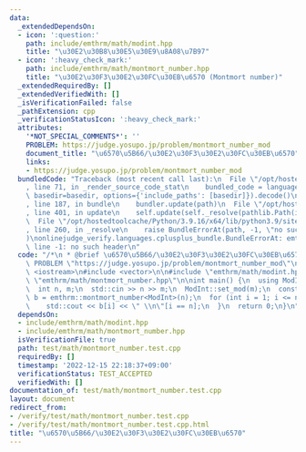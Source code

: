```yaml
---
data:
  _extendedDependsOn:
  - icon: ':question:'
    path: include/emthrm/math/modint.hpp
    title: "\u30E2\u30B8\u30E5\u30E9\u8A08\u7B97"
  - icon: ':heavy_check_mark:'
    path: include/emthrm/math/montmort_number.hpp
    title: "\u30E2\u30F3\u30E2\u30FC\u30EB\u6570 (Montmort number)"
  _extendedRequiredBy: []
  _extendedVerifiedWith: []
  _isVerificationFailed: false
  _pathExtension: cpp
  _verificationStatusIcon: ':heavy_check_mark:'
  attributes:
    '*NOT_SPECIAL_COMMENTS*': ''
    PROBLEM: https://judge.yosupo.jp/problem/montmort_number_mod
    document_title: "\u6570\u5B66/\u30E2\u30F3\u30E2\u30FC\u30EB\u6570"
    links:
    - https://judge.yosupo.jp/problem/montmort_number_mod
  bundledCode: "Traceback (most recent call last):\n  File \"/opt/hostedtoolcache/Python/3.9.16/x64/lib/python3.9/site-packages/onlinejudge_verify/documentation/build.py\"\
    , line 71, in _render_source_code_stat\n    bundled_code = language.bundle(stat.path,\
    \ basedir=basedir, options={'include_paths': [basedir]}).decode()\n  File \"/opt/hostedtoolcache/Python/3.9.16/x64/lib/python3.9/site-packages/onlinejudge_verify/languages/cplusplus.py\"\
    , line 187, in bundle\n    bundler.update(path)\n  File \"/opt/hostedtoolcache/Python/3.9.16/x64/lib/python3.9/site-packages/onlinejudge_verify/languages/cplusplus_bundle.py\"\
    , line 401, in update\n    self.update(self._resolve(pathlib.Path(included), included_from=path))\n\
    \  File \"/opt/hostedtoolcache/Python/3.9.16/x64/lib/python3.9/site-packages/onlinejudge_verify/languages/cplusplus_bundle.py\"\
    , line 260, in _resolve\n    raise BundleErrorAt(path, -1, \"no such header\"\
    )\nonlinejudge_verify.languages.cplusplus_bundle.BundleErrorAt: emthrm/math/modint.hpp:\
    \ line -1: no such header\n"
  code: "/*\n * @brief \u6570\u5B66/\u30E2\u30F3\u30E2\u30FC\u30EB\u6570\n */\n#define\
    \ PROBLEM \"https://judge.yosupo.jp/problem/montmort_number_mod\"\n\n#include\
    \ <iostream>\n#include <vector>\n\n#include \"emthrm/math/modint.hpp\"\n#include\
    \ \"emthrm/math/montmort_number.hpp\"\n\nint main() {\n  using ModInt = emthrm::MInt<0>;\n\
    \  int n, m;\n  std::cin >> n >> m;\n  ModInt::set_mod(m);\n  const std::vector<ModInt>\
    \ b = emthrm::montmort_number<ModInt>(n);\n  for (int i = 1; i <= n; ++i) {\n\
    \    std::cout << b[i] << \" \\n\"[i == n];\n  }\n  return 0;\n}\n"
  dependsOn:
  - include/emthrm/math/modint.hpp
  - include/emthrm/math/montmort_number.hpp
  isVerificationFile: true
  path: test/math/montmort_number.test.cpp
  requiredBy: []
  timestamp: '2022-12-15 22:18:37+09:00'
  verificationStatus: TEST_ACCEPTED
  verifiedWith: []
documentation_of: test/math/montmort_number.test.cpp
layout: document
redirect_from:
- /verify/test/math/montmort_number.test.cpp
- /verify/test/math/montmort_number.test.cpp.html
title: "\u6570\u5B66/\u30E2\u30F3\u30E2\u30FC\u30EB\u6570"
---
```

